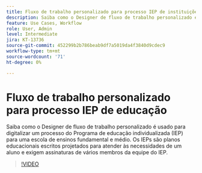 ```yaml
---
title: Fluxo de trabalho personalizado para processo IEP de instituições de ensino
description: Saiba como o Designer de fluxo de trabalho personalizado é usado para digitalizar um processo do Programa de educação individualizada (IEP) para uma escola de ensinos fundamental e médio
feature: Use Cases, Workflow
role: User, Admin
level: Intermediate
jira: KT-13736
source-git-commit: 452299b2b786beab9df7a5019da4f3840d9cdec9
workflow-type: tm+mt
source-wordcount: '71'
ht-degree: 0%

---
```


# Fluxo de trabalho personalizado para processo IEP de educação

Saiba como o Designer de fluxo de trabalho personalizado é usado para digitalizar um processo do Programa de educação individualizada (IEP) para uma escola de ensinos fundamental e médio. Os IEPs são planos educacionais escritos projetados para atender às necessidades de um aluno e exigem assinaturas de vários membros da equipe do IEP.

>[!VIDEO](https://video.tv.adobe.com/v/3422174?quality=12&learn=on&hidetitle=true)
